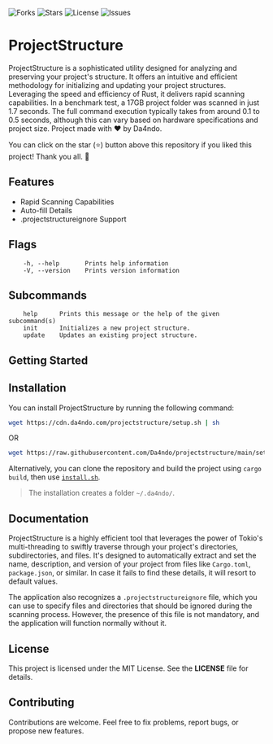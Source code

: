 ![Forks](https://img.shields.io/github/forks/Da4ndo/projectstructure?label=Forks&color=lime&logo=githubactions&logoColor=lime)
![Stars](https://img.shields.io/github/stars/Da4ndo/projectstructure?label=Stars&color=yellow&logo=reverbnation&logoColor=yellow)
![License](https://img.shields.io/github/license/Da4ndo/projectstructure?label=License&color=808080&logo=gitbook&logoColor=808080)
![Issues](https://img.shields.io/github/issues/Da4ndo/projectstructure?label=Issues&color=red&logo=ifixit&logoColor=red)

# ProjectStructure

ProjectStructure is a sophisticated utility designed for analyzing and preserving your project's structure. It offers an intuitive and efficient methodology for initializing and updating your project structures. Leveraging the speed and efficiency of Rust, it delivers rapid scanning capabilities. In a benchmark test, a 17GB project folder was scanned in just 1.7 seconds. The full command execution typically takes from around 0.1 to 0.5 seconds, although this can vary based on hardware specifications and project size.
Project made with ❤ by Da4ndo.

You can click on the star (⭐️) button above this repository if you liked this project! Thank you all. 🙏

## Features

- Rapid Scanning Capabilities
- Auto-fill Details
- .projectstructureignore Support

## Flags
```
    -h, --help       Prints help information
    -V, --version    Prints version information
```
## Subcommands
```
    help      Prints this message or the help of the given subcommand(s)
    init      Initializes a new project structure.
    update    Updates an existing project structure.
```

## Getting Started

## Installation

You can install ProjectStructure by running the following command: 
```bash
wget https://cdn.da4ndo.com/projectstructure/setup.sh | sh
```
OR
```bash
wget https://raw.githubusercontent.com/Da4ndo/projectstructure/main/setup.sh | sh
```
Alternatively, you can clone the repository and build the project using `cargo build`, then use [`install.sh`](https://github.com/Da4ndo/projectstructure/blob/main/install.sh). 

> The installation creates a folder `~/.da4ndo/`.

## Documentation

ProjectStructure is a highly efficient tool that leverages the power of Tokio's multi-threading to swiftly traverse through your project's directories, subdirectories, and files. It's designed to automatically extract and set the name, description, and version of your project from files like `Cargo.toml`, `package.json`, or similar. In case it fails to find these details, it will resort to default values.

The application also recognizes a `.projectstructureignore` file, which you can use to specify files and directories that should be ignored during the scanning process. However, the presence of this file is not mandatory, and the application will function normally without it.

## License

This project is licensed under the MIT License. See the **LICENSE** file for details.

## Contributing
Contributions are welcome. Feel free to fix problems, report bugs, or propose new features. 